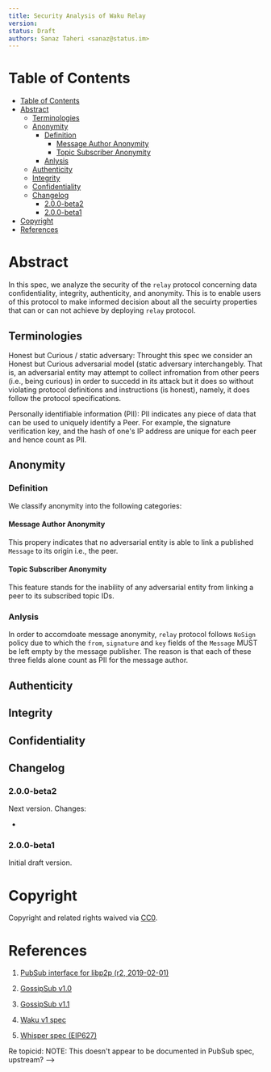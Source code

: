 ```yaml
---
title: Security Analysis of Waku Relay
version: 
status: Draft
authors: Sanaz Taheri <sanaz@status.im>
---
```


# Table of Contents

- [Table of Contents](#table-of-contents)
- [Abstract](#abstract)
  - [Terminologies](#terminologies)
  - [Anonymity](#anonymity)
    - [Definition](#definition)
      - [Message Author Anonymity](#message-author-anonymity)
      - [Topic Subscriber Anonymity](#topic-subscriber-anonymity)
    - [Anlysis](#anlysis)
  - [Authenticity](#authenticity)
  - [Integrity](#integrity)
  - [Confidentiality](#confidentiality)
  - [Changelog](#changelog)
    - [2.0.0-beta2](#200-beta2)
    - [2.0.0-beta1](#200-beta1)
- [Copyright](#copyright)
- [References](#references)

# Abstract

In this spec, we analyze the security of the  `relay` protocol concerning data confidentiality, integrity, authenticity, and anonymity. This is to enable users of this protocol to make informed decision about all the secuirty properties that can or can not achieve by deploying `relay` protocol. 

## Terminologies

Honest but Curious / static adversary: Throught this spec we consider an Honest but Curious adversarial model (static adversary interchangebly. That is, an adversarial entity may attempt to collect infromation from other peers (i.e., being curious) in order to succedd in its attack but it does so without violating protocol definitions and instructions (is honest), namely, it does follow the protocol specifications. 

Personally identifiable information (PII): PII indicates any piece of data that can be used to uniquely identify a Peer. For example, the signature verification key, and the hash of one's IP address are unique for each peer and hence count as PII.

## Anonymity
### Definition
We classify anonymity into the following categories:

#### Message Author Anonymity
This propery indicates that no adversarial entity is able to link a published `Message` to its origin i.e., the peer. 

#### Topic Subscriber Anonymity
This feature stands for the inability of any adversarial entity from linking a peer to its subscribed topic IDs. 

### Anlysis

In order to accomdoate message anonymity, `relay` protocol follows `NoSign` policy due to which the `from`, `signature` and `key` fields of the `Message` MUST be left empty by the message publisher. The reason is that each of these three fields alone count as PII for the message author. 

## Authenticity




## Integrity


## Confidentiality






## Changelog

### 2.0.0-beta2

Next version. Changes:

- 


### 2.0.0-beta1

Initial draft version.

# Copyright

Copyright and related rights waived via
[CC0](https://creativecommons.org/publicdomain/zero/1.0/).

# References

1. [PubSub interface for libp2p (r2,
   2019-02-01)](https://github.com/libp2p/specs/blob/master/pubsub/README.md)

2. [GossipSub
   v1.0](https://github.com/libp2p/specs/blob/master/pubsub/gossipsub/gossipsub-v1.0.md)

3. [GossipSub
   v1.1](https://github.com/libp2p/specs/blob/master/pubsub/gossipsub/gossipsub-v1.1.md)

4. [Waku v1 spec](specs.vac.dev/waku/waku.html)

5. [Whisper spec (EIP627)](https://eips.ethereum.org/EIPS/eip-627)


<!--
TODO: Don't quite understand this scenario [key field], to clarify. Wouldn't it always be in `from`?
> The key field contains the signing key when it cannot be inlined in the source peer ID. When present, it must match the peer ID. -->

Re topicid:
NOTE: This doesn't appear to be documented in PubSub spec, upstream?
-->
